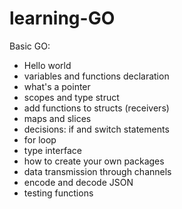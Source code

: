 # learning-GO

Basic GO:
- Hello world
- variables and functions declaration
- what's a pointer
- scopes and type struct
- add functions to structs (receivers)
- maps and slices
- decisions: if and switch statements
- for loop
- type interface
- how to create your own packages
- data transmission through channels
- encode and decode JSON
- testing functions